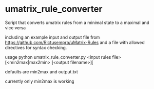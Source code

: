 # umatrix_rule_converter
Script that converts umatrix rules from a minimal state to a maximal and vice versa

including an example input and output file from https://github.com/Rictusempra/uMatrix-Rules and a file with allowed directives for syntax checking.

usage python umatrix_rule_converter.py \<input rules file> [<min2max|max2min> [\<output filename>]]

defaults are min2max and output.txt
  
currently only min2max is working
